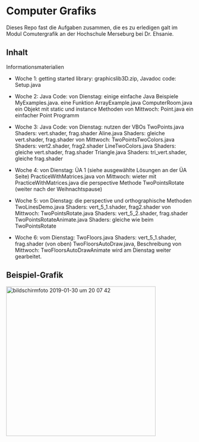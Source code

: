 # Computer Grafiks
Dieses Repo fast die Aufgaben zusammen, die es zu erledigen galt im Modul Comutergrafik an der Hochschule Merseburg bei Dr. Ehsanie.

## Inhalt


Informationsmaterialien
 
* Woche 1:
	getting started
	library: graphicslib3D.zip, Javadoc
	code: Setup.java
 
* Woche 2:
	Java Code:
	von Dienstag: einige einfache Java Beispiele
    MyExamples.java. eine Funktion
    ArrayExample.java
    ComputerRoom.java ein Objekt mit static und instance Methoden
    von Mittwoch:
    Point.java ein einfacher Point Programm
 
* Woche 3:
	Java Code:
        von Dienstag: nutzen der VBOs
        TwoPoints.java
        Shaders: vert.shader, frag.shader
        Aline.java
        Shaders: gleiche vert.shader, frag.shader
        von Mittwoch:
        TwoPointsTwoColors.java
        Shaders: vert2.shader, frag2.shader
        LineTwoColors.java
        Shaders: gleiche vert.shader, frag.shader
        Triangle.java
        Shaders: tri_vert.shader, gleiche frag.shader
 
* Woche 4:
	von Dienstag:
		ÜA 1 (siehe ausgewählte Lösungen an der ÜA Seite)
		PracticeWithMatrices.java
                        von Mittwoch:
		wieter mit PracticeWithMatrices.java
		die perspective Methode
		TwoPointsRotate (weiter nach der Weihnachtspause)
 
* Woche 5:
		von Dienstag:
		die perspective und orthographische Methoden
		TwoLinesDemo.java
	    Shaders: vert_5_1.shader, frag2.shader
	    von Mittwoch:
	    TwoPointsRotate.java
	    Shaders: vert_5_2.shader, frag.shader
	    TwoPointsRotateAnimate.java
	    Shaders: gleiche wie beim TwoPointsRotate
 
 * Woche 6:
	   	vom Dienstag:
	    TwoFloors.java
	    Shaders: vert_5_1.shader, frag.shader (von oben)
	    TwoFloorsAutoDraw.java, Beschreibung
	    von Mittwoch:
	    TwoFloorsAutoDrawAnimate wird am Dienstag weiter gearbeitet.
	    
	   
## Beispiel-Grafik

<img width="402" alt="bildschirmfoto 2019-01-30 um 20 07 42" src="https://user-images.githubusercontent.com/11195563/52005761-c2b2c400-24ca-11e9-9a20-9acd3e742346.png">
